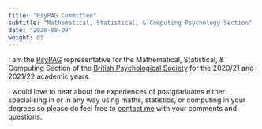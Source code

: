 ```yaml
---
title: "PsyPAG Committee"
subtitle: "Mathematical, Statistical, & Computing Psychology Section"
date: "2020-08-09"
weight: 05
---
```




I am the [PsyPAG](http://www.psypag.co.uk/) representative for the Mathematical, Statistical, & Computing Section of the [British Psychological Society](http://www.bps.org.uk) for the 2020/21 and 2021/22 academic years.


I would love to hear about the experiences of postgraduates either specialising in or in any way using maths, statistics, or computing in your degrees so please do feel free to [contact me](#contact) with your comments and questions.


